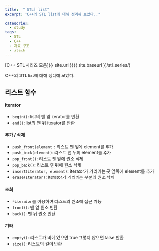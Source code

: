 ```yaml
---
title:  "[STL] list"
excerpt: "C++의 STL list에 대해 정리해 보았다.."

categories:
  - study
tags:
  - STL
  - C++
  - 자료 구조
  - stack
---
```


[C++ STL 시리즈 모음]({{ site.url }}{{ site.baseurl }}/stl_series/)

C++의 STL list에 대해 정리해 보았다.

## 리스트 함수

#### iterator

- `begin()`: list의 맨 앞 iterator를 반환
- `end()`: list의 맨 뒤 iterator를 반환

#### 추가 / 삭제

- `push_front(element)`: 리스트 맨 앞에 element를 추가
- `push_back(element)`: 리스트 맨 뒤에 element를 추가
- `pop_front()`: 리스트 맨 앞에 원소 삭제
- `pop_back()`: 리스트 맨 뒤에 원소 삭제
- `insert(iterator, element)`: iterator가 가리키는 곳 앞쪽에 element를 추가
- `erase(iterator)`: iterator가 기리키는 부분의 원소 삭제
  
#### 조회

- `*iterator`를 이용하여 리스트의 원소에 접근 가능
- `front()`: 맨 앞 원소 반환 
- `back()`: 맨 뒤 원소 반환

#### 기타

- `empty()`: 리스트가 비어 있으면 true 그렇지 않으면 false 반환
- `size()`: 리스트의 길이 반환
